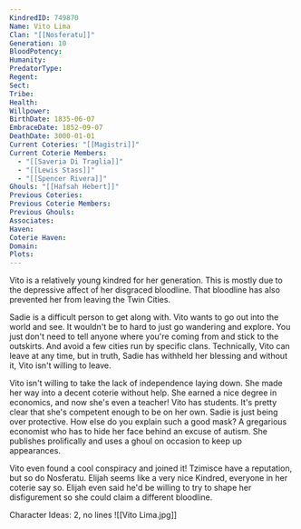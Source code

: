 ```yaml
---
KindredID: 749870
Name: Vito Lima
Clan: "[[Nosferatu]]"
Generation: 10
BloodPotency: 
Humanity: 
PredatorType: 
Regent: 
Sect: 
Tribe: 
Health: 
Willpower: 
BirthDate: 1835-06-07
EmbraceDate: 1852-09-07
DeathDate: 3000-01-01
Current Coteries: "[[Magistri]]"
Current Coterie Members:
  - "[[Saveria Di Traglia]]"
  - "[[Lewis Stass]]"
  - "[[Spencer Rivera]]"
Ghouls: "[[Hafsah Hebert]]"
Previous Coteries: 
Previous Coterie Members: 
Previous Ghouls: 
Associates: 
Haven: 
Coterie Haven: 
Domain: 
Plots: 
---
```

Vito is a relatively young kindred for her generation. This is mostly due to the depressive affect of her disgraced bloodline. That bloodline has also prevented her from leaving the Twin Cities. 

Sadie is a difficult person to get along with. Vito wants to go out into the world and see. It wouldn't be to hard to just go wandering and explore. You just don't need to tell anyone where you're coming from and stick to the outskirts. And avoid a few cities run by specific clans. Technically, Vito can leave at any time, but in truth, Sadie has withheld her blessing and without it, Vito isn't willing to leave. 

Vito isn't willing to take the lack of independence laying down. She made her way into a decent coterie without help. She earned a nice degree in economics, and now she's even a teacher! Vito has students. It's pretty clear that she's competent enough to be on her own. Sadie is just being over protective. How else do you explain such a good mask? A gregarious economist who has to hide her face behind an excuse of autism. She publishes prolifically and uses a ghoul on occasion to keep up appearances. 

Vito even found a cool conspiracy and joined it! Tzimisce have a reputation, but so do Nosferatu. Elijah seems like a very nice Kindred, everyone in her coterie say so. Elijah even said he'd be willing to try to shape her disfigurement so she could claim a different bloodline. 

Character Ideas: 
2, no lines
![[Vito Lima.jpg]]